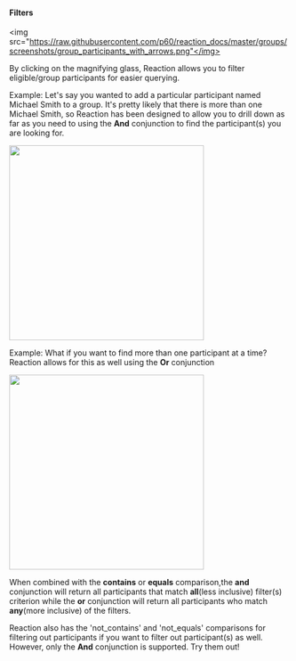 #### Filters

<img src="https://raw.githubusercontent.com/p60/reaction_docs/master/groups/screenshots/group_participants_with_arrows.png"</img>

By clicking on the magnifying glass, Reaction allows you to filter eligible/group participants for easier querying.

Example: Let's say you wanted to add a particular participant named Michael Smith to a group. It's pretty likely that there is more than one Michael Smith, so Reaction has been designed to allow you to drill down as far as you need to using the **And** conjunction to find the participant(s) you are looking for.

<img src="https://raw.githubusercontent.com/p60/reaction_docs/master/groups/screenshots/and_conjunction.png" height='350'></img>

Example: What if you want to find more than one participant at a time? Reaction allows for this as well using the **Or** conjunction

<img src="https://raw.githubusercontent.com/p60/reaction_docs/master/groups/screenshots/or_conjunction.png" height='350'></img>

When combined with the **contains** or **equals** comparison,the **and** conjunction will return all participants that match **all**(less inclusive) filter(s) criterion while the **or** conjunction will return all participants who match **any**(more inclusive) of the filters.

Reaction also has the 'not_contains' and 'not_equals' comparisons for filtering out participants if you want to filter out participant(s) as well. However, only the **And** conjunction is supported. Try them out!
